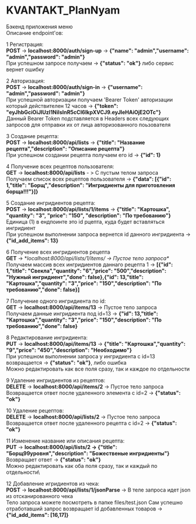 # KVANTAKT_PlanNyam

Бэкенд приложения меню\
Описание endpoint'ов:

1 Регистрация:\
**POST** -> **localhost:8000/auth/sign-up** -> **{"name": "admin","username": "admin","password": "admin"}**\
При успешном запросе получаем -> **{"status": "ok"}** либо сервис вернет ошибку

2 Авторизация:\
**POST** -> **localhost:8000/auth/sign-in** -> **{"username": "admin","password": "admin"}**\
При успешной авторизации получаем 'Bearer Token' авторизации который действителен 12 часов -> **{"token": "eyJhbGciOiJIUzI1NiIsInR5cCI6IkpXVCJ9.eyJleHAiOjE2OTc"}**\
Данный Bearer Token подставляется в Headers всех следующих запросов для отправки их от лица авторизованного поьзователя

3 Создание рецепта:\
**POST** -> **localhost:8000/api/lists** -> **{"title": "Название рецепта","description": "Описание рецепта"}**\
При успешном создании рецепта получаем его id -> **{"id": 1}**

4 Получение всех рецептов пользователя:\
**GET** -> **localhost:8000/api/lists** - > С пустым телом запроса\
Получаем список всех рецептов пользователя -> **{"data": [{"id": 1,"title": "Борщ","description": "Ингридиенты для приготовления борща!!!"}]}**

5 Создание ингридиентов рецепта:\
**POST** -> **localhost:8000/api/lists/1/items** -> **{"title": "Картошка", "quantity": "3", "price": "150", "description": "По требованию"}**\
Единица (1) в ендпоинте это id рцепта, куда будет вставляться ингридиент\
При успешном выполнении запроса вернется id данного ингридиента -> **{"id_add_items": 13}**

6 Получение всех ингридиентов рецепта\
**GET** -> **localhost:8000/api/lists/1/items/ -> Пустое тело запроса\**
Получаем массив всех ингридиентов даннаго рецепта 1 -> **[{"id": 1,"title": "Свекла","quantity": "6","price": "500","description": "Нужный ингридиент","done": false},{"id": 13,"title": "Картошка","quantity": "3","price": "150","description": "По требованию","done": false}]**

7 Получение одного ингридиента по id:\
**GET** -> **localhost:8000/api/items/13** -> Пустое тело запроса\
Получаем данные ингридиента под id=13 -> **{"id": 13,"title": "Картошка","quantity": "3","price": "150","description": "По требованию","done": false}**

8 Редактирование ингридиента:\
**PUT** -> **localhost:8000/api/items/13** -> **{"title": "Картошка","quantity": "9","price": "450","description": "Необходимо"}**\
При успешном выполнении запроса у ингридиента с id=13 возвращается -> **{"status": "ok"}**, либо ошибка\
Можно редактировать как все поля сразу, так и каждое по отдельности

9 Удаление ингридиентов из рецептов:\
**DELETE** -> **localhost:8000/api/items/2** -> Пустое тело запроса\
Возвращается ответ после удаленного элемента с id=2 -> **{"status": "ok"}**

10 Удаление рецептов:\
**DELETE** -> **localhost:8000/api/lists/2** -> Пустое тело запроса\
Возвращается ответ после удаленного рецепта с id=2 -> **{"status": "ok"}**

11 Изменение название или описания рецепта:\
**PUT** -> **localhost:8000/api/lists/2 -> {"title": "Борщ99уровня","description": "Божественые ингридиенты"}**\
Возвращает ответ -> **{"status": "ok"}**\
Можно редактировать как оба поля сразу, так и каждый по отдельности\

12 Добавление игридиентов из чека:\
**POST** -> **localhost:8000/api/lists/1/jsonParse** -> В теле запроса идет json из отсканированного чека\
Тело запроса можете посмотреть в папке files/test.json
Сам успешно отработавший запрос возвращает id добавленных товаров -> **{"id_add_items": [16,17]}**